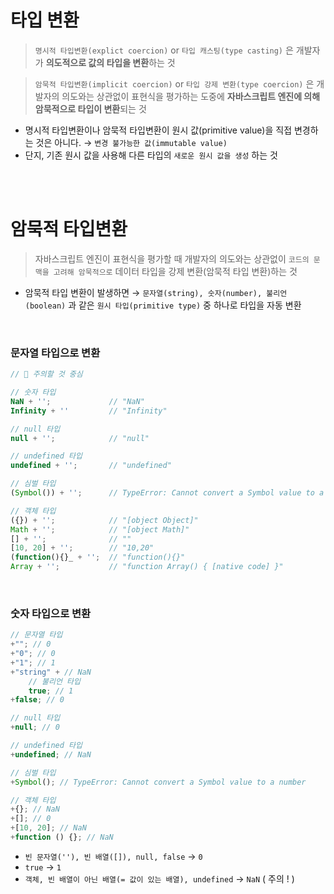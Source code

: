 # 타입 변환

> `명시적 타입변환(explict coercion)` or `타입 캐스팅(type casting)` 은 개발자가 **의도적으로 값의 타입을 변환**하는 것

> `암묵적 타입변환(implicit coercion)` or `타입 강제 변환(type coercion)` 은 개발자의 의도와는 상관없이 표현식을 평가하는 도중에 **자바스크립트 엔진에 의해 암묵적으로 타입이 변환**되는 것

-   명시적 타입변환이나 암묵적 타입변환이 원시 값(primitive value)을 직접 변경하는 것은 아니다. → `변경 불가능한 값(immutable value)`
-   단지, 기존 원시 값을 사용해 다른 타입의 `새로운 원시 값을 생성` 하는 것

<br>
<br>

# 암묵적 타입변환

> 자바스크립트 엔진이 표현식을 평가할 때 개발자의 의도와는 상관없이 `코드의 문맥을 고려해 암묵적으로` 데이터 타입을 강제 변환(암묵적 타입 변환)하는 것

-   암묵적 타입 변환이 발생하면 → `문자열(string), 숫자(number), 불리언(boolean)` 과 같은 `원시 타입(primitive type)` 중 하나로 타입을 자동 변환

<br>

### 문자열 타입으로 변환

```jsx
// 🎯 주의할 것 중심

// 숫자 타입
NaN + '';             // "NaN"
Infinity + ''         // "Infinity"

// null 타입
null + '';            // "null"

// undefined 타입
undefined + '';       // "undefined"

// 심벌 타입
(Symbol()) + '';      // TypeError: Cannot convert a Symbol value to a string

// 객체 타입
({}) + '';            // "[object Object]"
Math + '';            // "[object Math]"
[] + '';              // ""
[10, 20] + '';        // "10,20"
(function(){}_ + '';  // "function(){}"
Array + '';           // "function Array() { [native code] }"
```

<br>

### 숫자 타입으로 변환

```jsx
// 문자열 타입
+""; // 0
+"0"; // 0
+"1"; // 1
+"string" + // NaN
    // 불리언 타입
    true; // 1
+false; // 0

// null 타입
+null; // 0

// undefined 타입
+undefined; // NaN

// 심벌 타입
+Symbol(); // TypeError: Cannot convert a Symbol value to a number

// 객체 타입
+{}; // NaN
+[]; // 0
+[10, 20]; // NaN
+function () {}; // NaN
```

-   `빈 문자열(''), 빈 배열([]), null, false` → `0`
-   `true` → `1`
-   `객체, 빈 배열이 아닌 배열(= 값이 있는 배열), undefined` → `NaN` ( 주의 ! )

<br>
